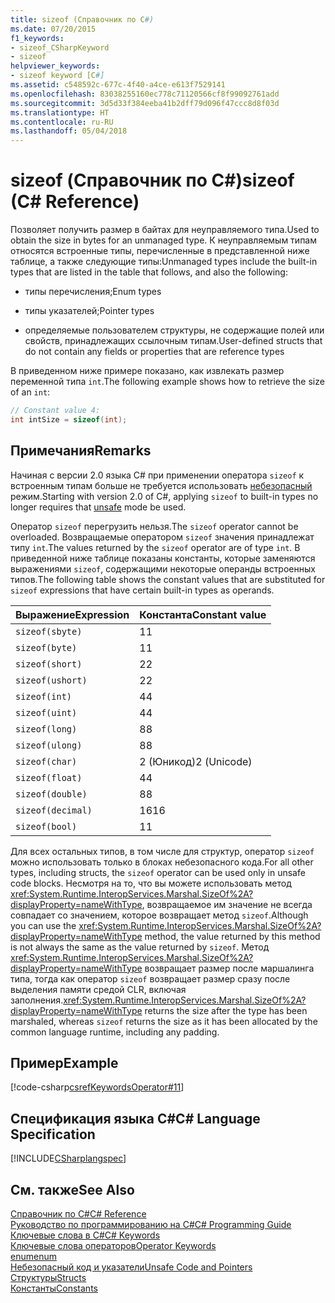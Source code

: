 ```yaml
---
title: sizeof (Справочник по C#)
ms.date: 07/20/2015
f1_keywords:
- sizeof_CSharpKeyword
- sizeof
helpviewer_keywords:
- sizeof keyword [C#]
ms.assetid: c548592c-677c-4f40-a4ce-e613f7529141
ms.openlocfilehash: 83038255160ec778c71120566cf8f99092761add
ms.sourcegitcommit: 3d5d33f384eeba41b2dff79d096f47ccc8d8f03d
ms.translationtype: HT
ms.contentlocale: ru-RU
ms.lasthandoff: 05/04/2018
---
```

# <a name="sizeof-c-reference"></a><span data-ttu-id="abbb5-102">sizeof (Справочник по C#)</span><span class="sxs-lookup"><span data-stu-id="abbb5-102">sizeof (C# Reference)</span></span>
<span data-ttu-id="abbb5-103">Позволяет получить размер в байтах для неуправляемого типа.</span><span class="sxs-lookup"><span data-stu-id="abbb5-103">Used to obtain the size in bytes for an unmanaged type.</span></span> <span data-ttu-id="abbb5-104">К неуправляемым типам относятся встроенные типы, перечисленные в представленной ниже таблице, а также следующие типы:</span><span class="sxs-lookup"><span data-stu-id="abbb5-104">Unmanaged types include the built-in types that are listed in the table that follows, and also the following:</span></span>  
  
-   <span data-ttu-id="abbb5-105">типы перечисления;</span><span class="sxs-lookup"><span data-stu-id="abbb5-105">Enum types</span></span>  
  
-   <span data-ttu-id="abbb5-106">типы указателей;</span><span class="sxs-lookup"><span data-stu-id="abbb5-106">Pointer types</span></span>  
  
-   <span data-ttu-id="abbb5-107">определяемые пользователем структуры, не содержащие полей или свойств, принадлежащих ссылочным типам.</span><span class="sxs-lookup"><span data-stu-id="abbb5-107">User-defined structs that do not contain any fields or properties that are reference types</span></span>  
  
 <span data-ttu-id="abbb5-108">В приведенном ниже примере показано, как извлекать размер переменной типа `int`.</span><span class="sxs-lookup"><span data-stu-id="abbb5-108">The following example shows how to retrieve the size of an `int`:</span></span>  
  
```csharp  
// Constant value 4:  
int intSize = sizeof(int);   
```  
  
## <a name="remarks"></a><span data-ttu-id="abbb5-109">Примечания</span><span class="sxs-lookup"><span data-stu-id="abbb5-109">Remarks</span></span>  
 <span data-ttu-id="abbb5-110">Начиная с версии 2.0 языка C# при применении оператора `sizeof` к встроенным типам больше не требуется использовать [небезопасный](../../../csharp/language-reference/keywords/unsafe.md) режим.</span><span class="sxs-lookup"><span data-stu-id="abbb5-110">Starting with version 2.0 of C#, applying `sizeof` to built-in types no longer requires that [unsafe](../../../csharp/language-reference/keywords/unsafe.md) mode be used.</span></span>  
  
 <span data-ttu-id="abbb5-111">Оператор `sizeof` перегрузить нельзя.</span><span class="sxs-lookup"><span data-stu-id="abbb5-111">The `sizeof` operator cannot be overloaded.</span></span> <span data-ttu-id="abbb5-112">Возвращаемые оператором `sizeof` значения принадлежат типу `int`.</span><span class="sxs-lookup"><span data-stu-id="abbb5-112">The values returned by the `sizeof` operator are of type `int`.</span></span> <span data-ttu-id="abbb5-113">В приведенной ниже таблице показаны константы, которые заменяются выражениями `sizeof`, содержащими некоторые операнды встроенных типов.</span><span class="sxs-lookup"><span data-stu-id="abbb5-113">The following table shows the constant values that are substituted for `sizeof` expressions that have certain built-in types as operands.</span></span>  
  
|<span data-ttu-id="abbb5-114">Выражение</span><span class="sxs-lookup"><span data-stu-id="abbb5-114">Expression</span></span>|<span data-ttu-id="abbb5-115">Константа</span><span class="sxs-lookup"><span data-stu-id="abbb5-115">Constant value</span></span>|  
|----------------|--------------------|  
|`sizeof(sbyte)`|<span data-ttu-id="abbb5-116">1</span><span class="sxs-lookup"><span data-stu-id="abbb5-116">1</span></span>|  
|`sizeof(byte)`|<span data-ttu-id="abbb5-117">1</span><span class="sxs-lookup"><span data-stu-id="abbb5-117">1</span></span>|  
|`sizeof(short)`|<span data-ttu-id="abbb5-118">2</span><span class="sxs-lookup"><span data-stu-id="abbb5-118">2</span></span>|  
|`sizeof(ushort)`|<span data-ttu-id="abbb5-119">2</span><span class="sxs-lookup"><span data-stu-id="abbb5-119">2</span></span>|  
|`sizeof(int)`|<span data-ttu-id="abbb5-120">4</span><span class="sxs-lookup"><span data-stu-id="abbb5-120">4</span></span>|  
|`sizeof(uint)`|<span data-ttu-id="abbb5-121">4</span><span class="sxs-lookup"><span data-stu-id="abbb5-121">4</span></span>|  
|`sizeof(long)`|<span data-ttu-id="abbb5-122">8</span><span class="sxs-lookup"><span data-stu-id="abbb5-122">8</span></span>|  
|`sizeof(ulong)`|<span data-ttu-id="abbb5-123">8</span><span class="sxs-lookup"><span data-stu-id="abbb5-123">8</span></span>|  
|`sizeof(char)`|<span data-ttu-id="abbb5-124">2 (Юникод)</span><span class="sxs-lookup"><span data-stu-id="abbb5-124">2 (Unicode)</span></span>|  
|`sizeof(float)`|<span data-ttu-id="abbb5-125">4</span><span class="sxs-lookup"><span data-stu-id="abbb5-125">4</span></span>|  
|`sizeof(double)`|<span data-ttu-id="abbb5-126">8</span><span class="sxs-lookup"><span data-stu-id="abbb5-126">8</span></span>|  
|`sizeof(decimal)`|<span data-ttu-id="abbb5-127">16</span><span class="sxs-lookup"><span data-stu-id="abbb5-127">16</span></span>|  
|`sizeof(bool)`|<span data-ttu-id="abbb5-128">1</span><span class="sxs-lookup"><span data-stu-id="abbb5-128">1</span></span>|  
  
 <span data-ttu-id="abbb5-129">Для всех остальных типов, в том числе для структур, оператор `sizeof` можно использовать только в блоках небезопасного кода.</span><span class="sxs-lookup"><span data-stu-id="abbb5-129">For all other types, including structs, the `sizeof` operator can be used only in unsafe code blocks.</span></span> <span data-ttu-id="abbb5-130">Несмотря на то, что вы можете использовать метод <xref:System.Runtime.InteropServices.Marshal.SizeOf%2A?displayProperty=nameWithType>, возвращаемое им значение не всегда совпадает со значением, которое возвращает метод `sizeof`.</span><span class="sxs-lookup"><span data-stu-id="abbb5-130">Although you can use the <xref:System.Runtime.InteropServices.Marshal.SizeOf%2A?displayProperty=nameWithType> method, the value returned by this method is not always the same as the value returned by `sizeof`.</span></span> <span data-ttu-id="abbb5-131">Метод <xref:System.Runtime.InteropServices.Marshal.SizeOf%2A?displayProperty=nameWithType> возвращает размер после маршалинга типа, тогда как оператор `sizeof` возвращает размер сразу после выделения памяти средой CLR, включая заполнения.</span><span class="sxs-lookup"><span data-stu-id="abbb5-131"><xref:System.Runtime.InteropServices.Marshal.SizeOf%2A?displayProperty=nameWithType> returns the size after the type has been marshaled, whereas `sizeof` returns the size as it has been allocated by the common language runtime, including any padding.</span></span>  
  
## <a name="example"></a><span data-ttu-id="abbb5-132">Пример</span><span class="sxs-lookup"><span data-stu-id="abbb5-132">Example</span></span>  
 [!code-csharp[csrefKeywordsOperator#11](../../../csharp/language-reference/keywords/codesnippet/CSharp/sizeof_1.cs)]  
  
## <a name="c-language-specification"></a><span data-ttu-id="abbb5-133">Спецификация языка C#</span><span class="sxs-lookup"><span data-stu-id="abbb5-133">C# Language Specification</span></span>  
 [!INCLUDE[CSharplangspec](~/includes/csharplangspec-md.md)]  
  
## <a name="see-also"></a><span data-ttu-id="abbb5-134">См. также</span><span class="sxs-lookup"><span data-stu-id="abbb5-134">See Also</span></span>  
 [<span data-ttu-id="abbb5-135">Справочник по C#</span><span class="sxs-lookup"><span data-stu-id="abbb5-135">C# Reference</span></span>](../../../csharp/language-reference/index.md)  
 [<span data-ttu-id="abbb5-136">Руководство по программированию на C#</span><span class="sxs-lookup"><span data-stu-id="abbb5-136">C# Programming Guide</span></span>](../../../csharp/programming-guide/index.md)  
 [<span data-ttu-id="abbb5-137">Ключевые слова в C#</span><span class="sxs-lookup"><span data-stu-id="abbb5-137">C# Keywords</span></span>](../../../csharp/language-reference/keywords/index.md)  
 [<span data-ttu-id="abbb5-138">Ключевые слова операторов</span><span class="sxs-lookup"><span data-stu-id="abbb5-138">Operator Keywords</span></span>](../../../csharp/language-reference/keywords/operator-keywords.md)  
 [<span data-ttu-id="abbb5-139">enum</span><span class="sxs-lookup"><span data-stu-id="abbb5-139">enum</span></span>](../../../csharp/language-reference/keywords/enum.md)  
 [<span data-ttu-id="abbb5-140">Небезопасный код и указатели</span><span class="sxs-lookup"><span data-stu-id="abbb5-140">Unsafe Code and Pointers</span></span>](../../../csharp/programming-guide/unsafe-code-pointers/index.md)  
 [<span data-ttu-id="abbb5-141">Структуры</span><span class="sxs-lookup"><span data-stu-id="abbb5-141">Structs</span></span>](../../../csharp/programming-guide/classes-and-structs/structs.md)  
 [<span data-ttu-id="abbb5-142">Константы</span><span class="sxs-lookup"><span data-stu-id="abbb5-142">Constants</span></span>](../../../csharp/programming-guide/classes-and-structs/constants.md)
